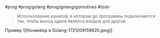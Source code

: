#prog #prog/golang #prog/golang/goroutines #todo

> Использование каналов, в котором go программы подключаются так, чтобы выход одной являлся входом для другой

Пример
![[Конвейер в Golang-1721209159920.jpeg]]

